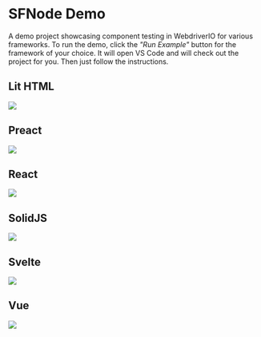 # SFNode Demo

A demo project showcasing component testing in WebdriverIO for various frameworks. To run the demo, click the _"Run Example"_ button for the framework of your choice. It will open VS Code and will check out the project for you. Then just follow the instructions.

## Lit HTML

[![](https://badgen.net/badge/Run%20this%20/Lit%20Example/5B3ADF?icon=https://runme.dev/img/logo.svg)](https://runme.dev/api/runme?repository=https%3A%2F%2Fgithub.com%2Fchristian-bromann%2Fsfnode-demo.git&fileToOpen=lit%2FREADME.md)

## Preact

[![](https://badgen.net/badge/Run%20this%20/Preact%20Example/5B3ADF?icon=https://runme.dev/img/logo.svg)](https://runme.dev/api/runme?repository=https%3A%2F%2Fgithub.com%2Fchristian-bromann%2Fsfnode-demo.git&fileToOpen=preact%2FREADME.md)

## React

[![](https://badgen.net/badge/Run%20this%20/React%20Example/5B3ADF?icon=https://runme.dev/img/logo.svg)](https://runme.dev/api/runme?repository=https%3A%2F%2Fgithub.com%2Fchristian-bromann%2Fsfnode-demo.git&fileToOpen=react%2FREADME.md)

## SolidJS

[![](https://badgen.net/badge/Run%20this%20/SolidJS%20Example/5B3ADF?icon=https://runme.dev/img/logo.svg)](https://runme.dev/api/runme?repository=https%3A%2F%2Fgithub.com%2Fchristian-bromann%2Fsfnode-demo.git&fileToOpen=solid%2FREADME.md)

## Svelte

[![](https://badgen.net/badge/Run%20this%20/Svelte%20Example/5B3ADF?icon=https://runme.dev/img/logo.svg)](https://runme.dev/api/runme?repository=https%3A%2F%2Fgithub.com%2Fchristian-bromann%2Fsfnode-demo.git&fileToOpen=svelte%2FREADME.md)

## Vue

[![](https://badgen.net/badge/Run%20this%20/Vue%20Example/5B3ADF?icon=https://runme.dev/img/logo.svg)](https://runme.dev/api/runme?repository=https%3A%2F%2Fgithub.com%2Fchristian-bromann%2Fsfnode-demo.git&fileToOpen=vue%2FREADME.md)
